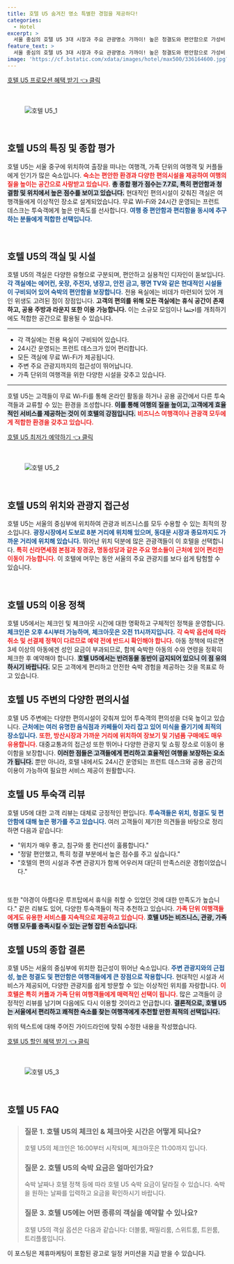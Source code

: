 ```yaml
---
title: 호텔 U5 숨겨진 명소 특별한 경험을 제공하다!
categories:
  - Hotel
excerpt: >
  서울 중심의 호텔 U5 3대 시장과 주요 관광명소 가까이! 높은 청결도와 편안함으로 가성비 매력 가득. 무료 WiFi와 24시간 서비스로 편리한 여행을 경험하세요!
feature_text: >
  서울 중심의 호텔 U5 3대 시장과 주요 관광명소 가까이! 높은 청결도와 편안함으로 가성비 매력 가득. 무료 WiFi와 24시간 서비스로 편리한 여행을 경험하세요!
image: 'https://cf.bstatic.com/xdata/images/hotel/max500/336164600.jpg?k=a0a9b6396a697092e89ae352d9b7df6be99161663aeeaa1286b7eac576e40566&o=&hp=1'
---
```


<p><a class="modoo-button" href="https://tinyurl.com/2cnahmnp" rel="nofollow noopener">호텔 U5 프로모션 혜택 받기 👈 클릭</a></p><br/>
<figure class="image"><img alt="호텔 U5_1" src="https://cf.bstatic.com/xdata/images/hotel/max1024x768/572532687.jpg?k=5fb719edcdff22705a33a4477a984933e8c950f689c2bdc030d10b843c1aebe0&amp;o=&amp;hp=1"/></figure><br/>

<h2 data-ke-size="size26" id="호텔_U5_특징">호텔 U5의 특징 및 종합 평가</h2>
<p data-ke-size="size16">호텔 U5는 서울 중구에 위치하여 출장을 떠나는 여행객, 가족 단위의 여행객 및 커플들에게 인기가 많은 숙소입니다. <b><span style="color: #ee2323;">숙소는 편안한 환경과 다양한 편의시설을 제공하여 여행의 질을 높이는 공간으로 사랑받고 있습니다.</span></b> <b><span style="background-color: #21538527;">총 종합 평가 점수는 7.7로, 특히 편안함과 청결함 및 위치에서 높은 점수를 보이고 있습니다.</span></b> 현대적인 편의시설이 갖춰진 객실은 여행객들에게 이상적인 장소로 설계되었습니다. 무료 Wi-Fi와 24시간 운영되는 프런트 데스크는 투숙객에게 높은 만족도를 선사합니다. <b><span style="color: #1a5490;">여행 중 편안함과 편리함을 동시에 추구하는 분들에게 적합한 선택입니다.</span></b></p>
<p data-ke-size="size16"> </p>
<h2 data-ke-size="size23" id="호텔_U5_객실_상세">호텔 U5의 객실 및 시설</h2>
<p data-ke-size="size16">호텔 U5의 객실은 다양한 유형으로 구분되며, 편안하고 실용적인 디자인이 돋보입니다. <b><span style="color: #1a5490;">각 객실에는 에어컨, 옷장, 주전자, 냉장고, 안전 금고, 평면 TV와 같은 현대적인 시설들이 구비되어 있어 숙박의 편안함을 보장합니다.</span></b> 전용 욕실에는 비데가 마련되어 있어 개인 위생도 고려된 점이 장점입니다. <b><span style="ee2323;">고객의 편의를 위해 모든 객실에는 휴식 공간이 존재하고, 공용 주방과 라운지 또한 이용 가능합니다.</span></b> 이는 소규모 모임이나 اجتما를 개최하기에도 적합한 공간으로 활용될 수 있습니다.</p>
<hr contenteditable="false" data-ke-style="style5" data-ke-type="horizontalRule"/>
<ul data-ke-list-type="disc" style="list-style-type: disc;">
<li>각 객실에는 전용 욕실이 구비되어 있습니다.</li>
<li>24시간 운영되는 프런트 데스크가 있어 편리합니다.</li>
<li>모든 객실에 무료 Wi-Fi가 제공됩니다.</li>
<li>주변 주요 관광지까지의 접근성이 뛰어납니다.</li>
<li>가족 단위의 여행객을 위한 다양한 시설을 갖추고 있습니다.</li>
</ul>
<hr contenteditable="false" data-ke-style="style5" data-ke-type="horizontalRule"/>
<p data-ke-size="size16">호텔 U5는 고객들이 무료 Wi-Fi를 통해 온라인 활동을 하거나 공용 공간에서 다른 투숙객들과 교류할 수 있는 환경을 조성합니다. <b><span style="background-color: #21538527;">이를 통해 여행의 질을 높이고, 고객에게 효율적인 서비스를 제공하는 것이 이 호텔의 강점입니다.</span></b> <b><span style="color: #ee2323;">비즈니스 여행객이나 관광객 모두에게 적합한 환경을 갖추고 있습니다.</span></b></p>
<p><a class="modoo-button" href="https://tinyurl.com/2cnahmnp" rel="nofollow noopener">호텔 U5 최저가 예약하기 👈 클릭</a></p><br/>
<figure class="image"><img alt="호텔 U5_2" src="https://cf.bstatic.com/xdata/images/hotel/max500/336164600.jpg?k=a0a9b6396a697092e89ae352d9b7df6be99161663aeeaa1286b7eac576e40566&amp;o=&amp;hp=1"/></figure><br/>
<h2 data-ke-size="size23" id="호텔_U5_위치와_주변관광지">호텔 U5의 위치와 관광지 접근성</h2>
<p data-ke-size="size16">호텔 U5는 서울의 중심부에 위치하여 관광과 비즈니스를 모두 수용할 수 있는 최적의 장소입니다. <b><span style="color: #1a5490;">광장시장에서 도보로 8분 거리에 위치해 있으며, 동대문 시장과 종묘까지도 가까운 거리에 위치해 있습니다.</span></b> 뛰어난 위치 덕분에 많은 관광객들이 이 호텔을 선택합니다. <b><span style="color: #ee2323;">특히 신라면세점 본점과 창경궁, 명동성당과 같은 주요 명소들이 근처에 있어 편리한 이동이 가능합니다.</span></b> 이 호텔에 머무는 동안 서울의 주요 관광지를 보다 쉽게 탐험할 수 있습니다.</p>
<p data-ke-size="size16"> </p>
<h2 data-ke-size="size23" id="호텔_U5_이용_정책">호텔 U5의 이용 정책</h2>
<p data-ke-size="size16">호텔 U5에서는 체크인 및 체크아웃 시간에 대한 명확하고 구체적인 정책을 운영합니다. <b><span style="color: #1a5490;">체크인은 오후 4시부터 가능하며, 체크아웃은 오전 11시까지입니다.</span></b> <b><span style="color: #ee2323;">각 숙박 옵션에 따라 취소 및 선결제 정책이 다르므로 예약 전에 반드시 확인해야 합니다.</span></b> 아동 정책에 따르면 3세 이상의 아동에겐 성인 요금이 부과되므로, 함께 숙박한 아동의 수와 연령을 정확히 체크한 후 예약해야 합니다. <b><span style="background-color: #21538527;">호텔 U5에서는 반려동물 동반이 금지되어 있으니 이 점 유의하시기 바랍니다.</span></b> 모든 고객에게 편리하고 안전한 숙박 경험을 제공하는 것을 목표로 하고 있습니다.</p>
<h2 data-ke-size="size26" id="호텔_U5_주변_편의시설">호텔 U5 주변의 다양한 편의시설</h2>
<p data-ke-size="size16">호텔 U5 주변에는 다양한 편의시설이 갖춰져 있어 투숙객의 편의성을 더욱 높이고 있습니다. <b><span style="color: #1a5490;">근처에는 여러 유명한 음식점과 카페들이 자리 잡고 있어 미식을 즐기기에 최적의 장소입니다.</span></b> <b><span style="color: #ee2323;">또한, 방산시장과 가까운 거리에 위치하여 장보기 및 기념품 구매에도 매우 유용합니다.</span></b> 대중교통과의 접근성 또한 뛰어나 다양한 관광지 및 쇼핑 장소로 이동이 용이함을 보장합니다. <b><span style="background-color: #21538527;">이러한 점들은 고객들에게 편리하고 효율적인 여행을 보장하는 요소가 됩니다.</span></b> 뿐만 아니라, 호텔 내에서도 24시간 운영되는 프런트 데스크와 공용 공간의 이용이 가능하여 필요한 서비스 제공이 원활합니다.</p>
<h2 data-ke-size="size23" id="호텔_U5_고객_리뷰">호텔 U5 투숙객 리뷰</h2>
<p data-ke-size="size16">호텔 U5에 대한 고객 리뷰는 대체로 긍정적인 편입니다. <b><span style="color: #1a5490;">투숙객들은 위치, 청결도 및 편안함에 대해 높은 평가를 주고 있습니다.</span></b> 여러 고객들이 제기한 의견들을 바탕으로 정리하면 다음과 같습니다:</p>
<ul data-ke-list-type="disc" style="list-style-type: disc;">
<li>"위치가 매우 좋고, 침구와 룸 컨디션이 훌륭합니다."</li>
<li>"정말 편안했고, 특히 청결 부분에서 높은 점수를 주고 싶습니다."</li>
<li>"호텔의 편의 시설과 주변 관광지가 함께 어우러져 대단히 만족스러운 경험이었습니다."</li>
</ul>
<p data-ke-size="size16"> </p>
<p data-ke-size="size16">또한 "야경이 아름다운 루프탑에서 휴식을 취할 수 있었던 것에 대한 만족도가 높습니다." 같은 리뷰도 있어, 다양한 투숙객들이 적극 추천하고 있습니다. <b><span style="color: #ee2323;">가족 단위 여행객들에게도 유용한 서비스를 지속적으로 제공하고 있습니다.</span></b> <b><span style="background-color: #21538527;">호텔 U5는 비즈니스, 관광, 가족 여행 모두를 충족시킬 수 있는 균형 잡힌 숙소입니다.</span></b></p>
<h2 data-ke-size="size26" id="호텔_U5_결론">호텔 U5의 종합 결론</h2>
<p data-ke-size="size16">호텔 U5는 서울의 중심부에 위치한 접근성이 뛰어난 숙소입니다. <b><span style="color: #1a5490;">주변 관광지와의 근접성, 높은 청결도 및 편안함은 여행객들에게 큰 장점으로 작용합니다.</span></b> 현대적인 시설과 서비스가 제공되어, 다양한 관광지를 쉽게 방문할 수 있는 이상적인 위치를 자랑합니다. <b><span style="color: #ee2323;">이 호텔은 특히 커플과 가족 단위 여행객들에게 매력적인 선택이 됩니다.</span></b> 많은 고객들이 긍정적인 리뷰를 남기며 다음에도 다시 이용할 것이라고 언급합니다. <b><span style="background-color: #21538527;">결론적으로, 호텔 U5는 서울에서 편리하고 쾌적한 숙소를 찾는 여행객에게 추천할 만한 최적의 선택입니다.</span></b></p>
<p> </p>
<p>위의 텍스트에 대해 주어진 가이드라인에 맞춰 수정한 내용을 작성했습니다.</p>
<p><a class="modoo-button" href="https://tinyurl.com/2cnahmnp" rel="nofollow noopener">호텔 U5 할인 혜택 받기 👈 클릭</a></p><br>

<figure class="image"><img src="https://cf.bstatic.com/xdata/images/hotel/max500/572530570.jpg?k=242ef11119fcc6f8081d5c7328deab81ca184c1f07e9d66e463f746e52706587&o=&hp=1" alt="호텔 U5_3"></figure><br>
<h2 id="호텔 U5_FAQ">호텔 U5 FAQ</h2>
<div itemscope="" itemtype="https://schema.org/FAQPage">
<blockquote>
<div itemscope="" itemprop="mainEntity" itemtype="https://schema.org/Question">
<h3 id="질문_1" itemprop="name">질문 1. 호텔 U5의 체크인 & 체크아웃 시간은 어떻게 되나요?</h3>
<div itemscope="" itemprop="acceptedAnswer" itemtype="https://schema.org/Answer">
<span itemprop="text">
<p>호텔 U5의 체크인은 16:00부터 시작되며, 체크아웃은 11:00까지 입니다.</p>
</span>
</div>
</div>
<div itemscope="" itemprop="mainEntity" itemtype="https://schema.org/Question">
<h3 id="질문_2" itemprop="name">질문 2. 호텔 U5의 숙박 요금은 얼마인가요?</h3>
<div itemscope="" itemprop="acceptedAnswer" itemtype="https://schema.org/Answer">
<span itemprop="text">
<p>숙박 날짜나 호텔 정책 등에 따라 호텔 U5 숙박 요금이 달라질 수 있습니다. 숙박을 원하는 날짜를 입력하고 요금을 확인하시기 바랍니다.</p>
</span>
</div>
</div>
<div itemscope="" itemprop="mainEntity" itemtype="https://schema.org/Question">
<h3 id="질문_3" itemprop="name">질문 3. 호텔 U5에는 어떤 종류의 객실을 예약할 수 있나요?</h3>
<div itemscope="" itemprop="acceptedAnswer" itemtype="https://schema.org/Answer">
<span itemprop="text">
<p>호텔 U5의 객실 옵션은 다음과 같습니다: 더블룸, 패밀리룸, 스위트룸, 트윈룸, 트리플룸입니다.</p>
</span>
</div>
</div>
</blockquote>
</div><p>이 포스팅은 제휴마케팅이 포함된 광고로 일정 커미션을 지급 받을 수 있습니다.</p>

